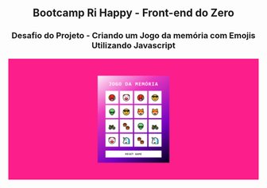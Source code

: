 <h2 align="center"> Bootcamp Ri Happy - Front-end do Zero </h2>

<h3 align="center"> Desafio do Projeto - Criando um Jogo da memória com Emojis Utilizando Javascript </h3>

<a href="https://alderj.github.io/jogo-da-memoria-com-emojis/"> <img src="https://github.com/Alderj/jogo-da-memoria-com-emojis/blob/main/src/jogo%20da%20memoria.png?raw=true" /> </a>
